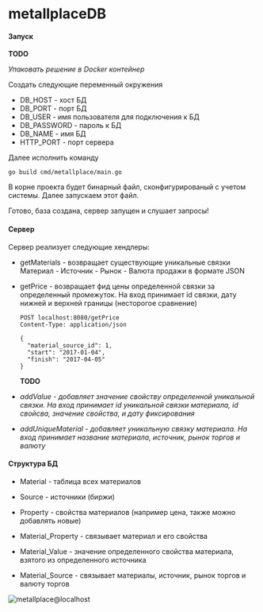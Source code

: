 # metallplaceDB

#### Запуск

**TODO**

*Упаковать решение в Docker контейнер*

Создать следующие переменный окружения
- DB_HOST - хост БД
- DB_PORT - порт БД
- DB_USER - имя пользователя для подключения к БД
- DB_PASSWORD - пароль к БД
- DB_NAME - имя БД
- HTTP_PORT - порт сервера
    
Далее исполнить команду

    go build cmd/metallplace/main.go
    
В корне проекта будет бинарный файл, сконфигурированый с учетом системы. Далее запускаем этот файл.

Готово, база создана, сервер запущен и слушает запросы!

#### Сервер

Сервер реализует следующие хендлеры:
- getMaterials - возвращает существующие уникальные связки Материал - Источник - Рынок - Валюта продажи в формате JSON
- getPrice - возвращает фид цены определенной связки за определенный промежуток. На вход принимает id связки, дату нижней и верхней границы (несторогое сравнение)
 
      POST localhost:8080/getPrice
      Content-Type: application/json

      {
        "material_source_id": 1,
        "start": "2017-01-04",
        "finish": "2017-04-05"
      }
      
  **TODO**
- *addValue - добавляет значение свойству определенной уникальной связки. На вход принимает id уникальной связки материала, id свойсва, значение свойства, и дату фиксирования*
- *addUniqueMaterial - добавляет уникальную связку материала. На вход принимает название материала, источник, рынок торгов и валюту*      
#### Структура БД

- Material - таблица всех материалов
- Source - источники (биржи)
- Property - свойства материалов (например цена, также можно добавлять новые)


- Material_Property - связывает материал и его свойства
- Material_Value - значение определенного свойства материала, взятого из определенного источника
- Material_Source - связывает материалы, источник, рынок торгов и валюту торгов

![metallplace@localhost](https://user-images.githubusercontent.com/73790397/177200249-0f049e37-8a0c-41d3-abc5-1a79e4ca81b6.png)



